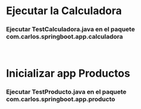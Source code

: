 # Ejecutar la Calculadora

### Ejecutar TestCalculadora.java en el paquete **com.carlos.springboot.app.calculadora**
&nbsp;
&nbsp;
# Inicializar app Productos
### Ejecutar TestProducto.java en el paquete **com.carlos.springboot.app.producto**

